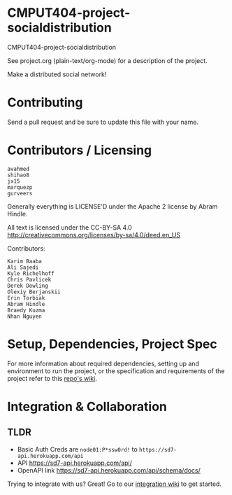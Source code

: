 CMPUT404-project-socialdistribution
===================================

CMPUT404-project-socialdistribution

See project.org (plain-text/org-mode) for a description of the project.

Make a distributed social network!

Contributing
============

Send a pull request and be sure to update this file with your name.

Contributors / Licensing
========================
    avahmed
    shihao8
    jx15
    marquezp
    gurveers

Generally everything is LICENSE'D under the Apache 2 license by Abram Hindle.

All text is licensed under the CC-BY-SA 4.0 http://creativecommons.org/licenses/by-sa/4.0/deed.en_US

Contributors:

    Karim Baaba
    Ali Sajedi
    Kyle Richelhoff
    Chris Pavlicek
    Derek Dowling
    Olexiy Berjanskii
    Erin Torbiak
    Abram Hindle
    Braedy Kuzma
    Nhan Nguyen 

# Setup, Dependencies, Project Spec

For more information about required dependencies, setting up and environment to run the project, or the specification and requirements of the project refer to this [repo's wiki](https://github.com/CMPUT-404-2023-Not-Found/CMPUT404-project-socialdistribution/wiki).

# Integration & Collaboration

## TLDR

- Basic Auth Creds are `node01:P*ssw0rd!` to `https://sd7-api.herokuapp.com/api`
- API https://sd7-api.herokuapp.com/api/
- OpenAPI link https://sd7-api.herokuapp.com/api/schema/docs/

Trying to integrate with us? Great! Go to our [integration wiki](https://github.com/CMPUT-404-2023-Not-Found/CMPUT404-project-socialdistribution/wiki/OpenAPI-and-Integration) to get started.
